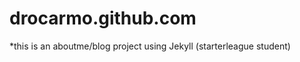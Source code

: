 drocarmo.github.com
===================

*this is an aboutme/blog project using Jekyll
(starterleague student)